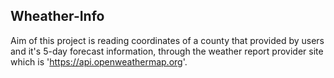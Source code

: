 ## Wheather-Info
Aim of this project is reading coordinates of a county that provided by users and it's 5-day forecast information, through the weather report provider site which is 'https://api.openweathermap.org'.
